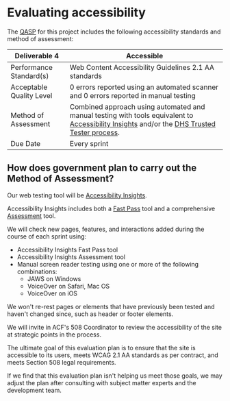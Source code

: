 # Evaluating accessibility

The [QASP](https://github.com/18F/tdrs-app-rfq/blob/main/Final-RFQ/FINAL-TDRS-software-development-RFQ.md) for this project includes the following accessibility standards and method of assessment:

| **Deliverable 4**        | **Accessible**                                                                                                                                                                                                      |
| ------------------------ | ------------------------------------------------------------------------------------------------------------------------------------------------------------------------------------------------------------------- |
| Performance Standard(s)  | Web Content Accessibility Guidelines 2.1 AA standards                                                                                                                                                               |
| Acceptable Quality Level | 0 errors reported using an automated scanner and 0 errors reported in manual testing                                                                                                                                |
| Method of Assessment     | Combined approach using automated and manual testing with tools equivalent to [Accessibility Insights](https://accessibilityinsights.io/) and/or the [DHS Trusted Tester process](https://www.dhs.gov/508-testing). |
| Due Date                 | Every sprint                                                                                                                                                                                                        |

## How does government plan to carry out the Method of Assessment?

Our web testing tool will be [Accessibility Insights](https://accessibilityinsights.io/).

Accessibility Insights includes both a [Fast Pass](https://accessibilityinsights.io/docs/en/web/getstarted/fastpass/) tool and a comprehensive [Assessment](https://accessibilityinsights.io/docs/en/web/getstarted/assessment/) tool.

We will check new pages, features, and interactions added during the course of each sprint using:

- Accessibility Insights Fast Pass tool
- Accessibility Insights Assessment tool
- Manual screen reader testing using one or more of the following combinations:
  - JAWS on Windows
  - VoiceOver on Safari, Mac OS
  - VoiceOver on iOS

We won't re-rest pages or elements that have previously been tested and haven't changed since, such as header or footer elements.

We will invite in ACF's 508 Coordinator to review the accessibility of the site at strategic points in the process.

The ultimate goal of this evaluation plan is to ensure that the site is accessible to its users, meets WCAG 2.1 AA standards as per contract, and meets Section 508 legal requirements.

If we find that this evaluation plan isn't helping us meet those goals, we may adjust the plan after consulting with subject matter experts and the development team.
